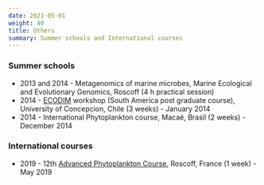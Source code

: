 ```yaml
---
date: 2021-05-01
weight: 40
title: Others
summary: Summer schools and International courses
---
```


### Summer schools

* 2013 and 2014 - Metagenomics of marine microbes, Marine Ecological and Evolutionary Genomics, Roscoff (4 h practical session)
* 2014 - [ECODIM](http://ecodim.imo-chile.cl/) workshop (South America post graduate course), University of Concepcion, Chile (3 weeks) - January 2014 
* 2014 - International Phytoplankton course, Macaé, Brasil (2 weeks) -  December 2014

### International courses

* 2019 - 12th [Advanced Phytoplankton Course](https://sites.google.com/view/apc12/home), Roscoff, France (1 week) - May 2019
